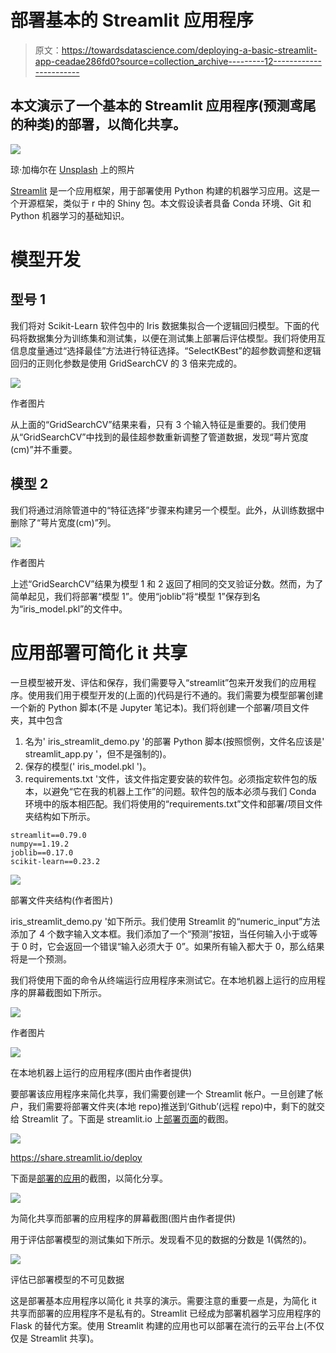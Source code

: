 # 部署基本的 Streamlit 应用程序

> 原文：<https://towardsdatascience.com/deploying-a-basic-streamlit-app-ceadae286fd0?source=collection_archive---------12----------------------->

## 本文演示了一个基本的 Streamlit 应用程序(预测鸢尾的种类)的部署，以简化共享。

![](img/650a4755a98b6073bec998191de9c36e.png)

琼·加梅尔在 [Unsplash](https://unsplash.com/s/photos/application?utm_source=unsplash&utm_medium=referral&utm_content=creditCopyText) 上的照片

[Streamlit](https://streamlit.io/) 是一个应用框架，用于部署使用 Python 构建的机器学习应用。这是一个开源框架，类似于 r 中的 Shiny 包。本文假设读者具备 Conda 环境、Git 和 Python 机器学习的基础知识。

# 模型开发

## **型号 1**

我们将对 Scikit-Learn 软件包中的 Iris 数据集拟合一个逻辑回归模型。下面的代码将数据集分为训练集和测试集，以便在测试集上部署后评估模型。我们将使用互信息度量通过“选择最佳”方法进行特征选择。“SelectKBest”的超参数调整和逻辑回归的正则化参数是使用 GridSearchCV 的 3 倍来完成的。

![](img/fc9e80266b865c2f925ca6357123d688.png)

作者图片

从上面的“GridSearchCV”结果来看，只有 3 个输入特征是重要的。我们使用从“GridSearchCV”中找到的最佳超参数重新调整了管道数据，发现“萼片宽度(cm)”并不重要。

## 模型 2

我们将通过消除管道中的“特征选择”步骤来构建另一个模型。此外，从训练数据中删除了“萼片宽度(cm)”列。

![](img/bfacd973d21ac950fd9d96495d5d9307.png)

作者图片

上述“GridSearchCV”结果为模型 1 和 2 返回了相同的交叉验证分数。然而，为了简单起见，我们将部署“模型 1”。使用“joblib”将“模型 1”保存到名为“iris_model.pkl”的文件中。

# 应用部署可简化 it 共享

一旦模型被开发、评估和保存，我们需要导入“streamlit”包来开发我们的应用程序。使用我们用于模型开发的(上面的)代码是行不通的。我们需要为模型部署创建一个新的 Python 脚本(不是 Jupyter 笔记本)。我们将创建一个部署/项目文件夹，其中包含

1.  名为' iris_streamlit_demo.py '的部署 Python 脚本(按照惯例，文件名应该是' streamlit_app.py '，但不是强制的)。
2.  保存的模型(' iris_model.pkl ')。
3.  requirements.txt '文件，该文件指定要安装的软件包。必须指定软件包的版本，以避免“它在我的机器上工作”的问题。软件包的版本必须与我们 Conda 环境中的版本相匹配。我们将使用的“requirements.txt”文件和部署/项目文件夹结构如下所示。

```
streamlit==0.79.0
numpy==1.19.2
joblib==0.17.0
scikit-learn==0.23.2
```

![](img/85d91f963865b3ebd53e1b6bb6057808.png)

部署文件夹结构(作者图片)

iris_streamlit_demo.py '如下所示。我们使用 Streamlit 的“numeric_input”方法添加了 4 个数字输入文本框。我们添加了一个“预测”按钮，当任何输入小于或等于 0 时，它会返回一个错误“输入必须大于 0”。如果所有输入都大于 0，那么结果将是一个预测。

我们将使用下面的命令从终端运行应用程序来测试它。在本地机器上运行的应用程序的屏幕截图如下所示。

![](img/fe982f1879a06a60d92aa1419f06eb6a.png)

作者图片

![](img/0638883e7262596e444876aef7cecb51.png)

在本地机器上运行的应用程序(图片由作者提供)

要部署该应用程序来简化共享，我们需要创建一个 Streamlit 帐户。一旦创建了帐户，我们需要将部署文件夹(本地 repo)推送到‘Github’(远程 repo)中，剩下的就交给 Streamlit 了。下面是 streamlit.io 上[部署页面](https://share.streamlit.io/deploy)的截图。

![](img/8eeebef3e0d8d2b83c3c3903c7fb6099.png)

https://share.streamlit.io/deploy

下面是[部署的应用](https://share.streamlit.io/ksv-muralidhar/iris_streamlit_demo/main/iris_streamlit_demo.py)的截图，以简化分享。

![](img/6de3dd115bc3e8cbef0ff786bc04164e.png)

为简化共享而部署的应用程序的屏幕截图(图片由作者提供)

用于评估部署模型的测试集如下所示。发现看不见的数据的分数是 1(偶然的)。

![](img/0c270d86eaa3d9d61c5270fe12f716bb.png)

评估已部署模型的不可见数据

这是部署基本应用程序以简化 it 共享的演示。需要注意的重要一点是，为简化 it 共享而部署的应用程序不是私有的。Streamlit 已经成为部署机器学习应用程序的 Flask 的替代方案。使用 Streamlit 构建的应用也可以部署在流行的云平台上(不仅仅是 Streamlit 共享)。